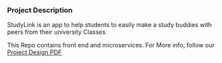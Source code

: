 ### Project Description
StudyLink is an app to help students to easily make a study buddies with peers from their university Classes

This Repo contains front end and microservices. For More info, follow our [Project Design PDF](https://github.com/hoquesumya/StudyLink/blob/main/Project_design.pdf)
